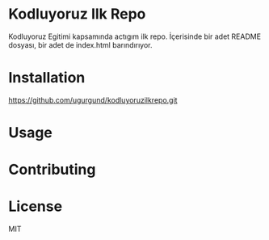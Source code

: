 # Kodluyoruz Ilk Repo
Kodluyoruz Egitimi kapsamında actıgım ilk repo. İçerisinde bir adet README dosyası, bir adet de index.html barındırıyor.

# Installation
https://github.com/ugurgund/kodluyoruzilkrepo.git

# Usage


# Contributing

# License
MIT

